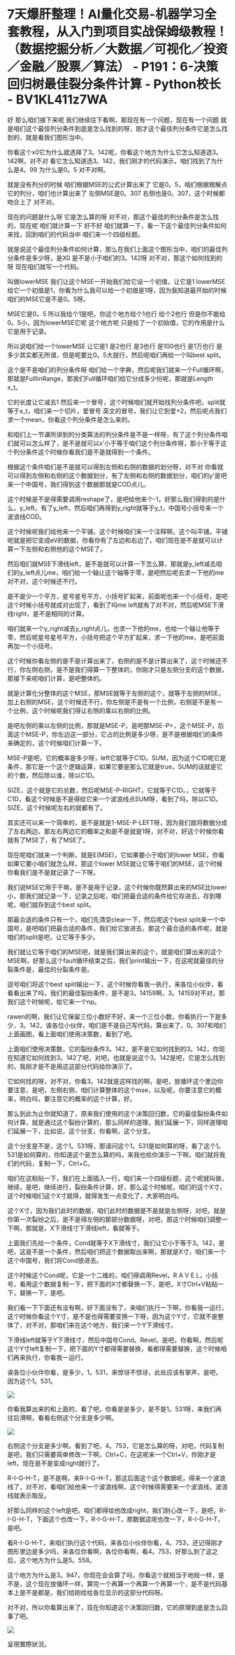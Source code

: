 # 7天爆肝整理！AI量化交易-机器学习全套教程，从入门到项目实战保姆级教程！（数据挖掘分析／大数据／可视化／投资／金融／股票／算法） - P191：6-决策回归树最佳裂分条件计算 - Python校长 - BV1KL411z7WA

好 那么咱们接下来呢 我们继续往下看啊，那现在有一个问题，现在有一个问题 就是咱们这个最佳列分条件到底是怎么找到的呀，刚才这个最佳列分条件它是怎么找到的，就是看我们图形当中。

你看这个x0它为什么就选择了3。142呢，你看这个地方为什么它怎么知道选3。142啊，对不对 看它怎么知道选3。142，我们刚才的代码演示，咱们找到了为什么是4。99 为什么是0。5 对不对啊。

就是没有列分的时候 咱们根据MSE的公式计算出来了 它是0。5，咱们根据根解点它的列分，咱们也计算出来了 左侧MSE是0。307 右侧也是0。307，这个时候都吻合上了 对不对。

现在的问题是什么呀 它是怎么算的呀 对不对，那这个最佳的列分条件是怎么找的，现在呢 咱们就计算一下 好不好 咱们就算一下，看一下这个最佳列分条件如何来找，回到咱们的代码当中 咱们来一个四级标题。

就是说这个最佳列分条件如何计算，那么在我们上面这个图形当中，咱们的最佳列分条件是多少呀，是X0 是不是小于咱们的3。142呀 对不对，那这个如何找到的呀 现在咱们就写一个代码。

叫做lowerMSE 我们让这个MSE一开始我们给它设一个初值，让它是1 lowerMSE 给它一个初值是1，你看为什么我可以给一个初值是1呀，因为我知道最开始的时候咱们的MSE它是不是0。5呀。

MSE它是0。5 所以我给个1是吧，你这个地方给个1也行 给个2也行 但是你不能给0。5小，因为lowerMSE它呢 这个地方呢 只是给了一个初始值，它的作用是什么 它是用于记录。

所以说咱们给一个lowerMSE 让它是1 是2也行 是3也行 是100也行 是1万也行 是多少其实都无所谓，但是呢要比0。5大就行，然后呢咱们再给一个叫best split。

这个是不是咱们的列分条件呀 咱们给一个字典，然后呢我们就来一个Full循环啊，那就是FullIinRange，那我们Full循环咱们给它分成多少份呢，那就是Length x_t。

它的长度让它减去1 然后来一个冒号，这个时候咱们就开始找列分条件吧，split就等于x_t，咱们来一个切片，爱冒号 英文的冒号，我们让它到爱+2，然后呢点我们求一个mean，你看这个列分条件是怎么来的。

和咱们上一节课所讲到的分类算法的列分条件是不是一样呀，有了这个列分条件咱们就可以怎么样了，是不是就可以x'小于等于咱们这个列分条件呀，那小于等于这个列分条件这个时候你看我们是不是就得到一个条件。

根据这个条件咱们是不是就可以得到左侧和右侧的数据的划分呀，对不对 你看就可以得到左侧和右侧的这个数据划分，有了左侧和右侧的数据划分，咱们的y'是吧来一个中国号，我们得到这个数据那就是COD点儿。

这个时候是不是得需要调用reshape了，是吧给他来个-1，好那么我们得到的是什么，y_left，有了y_left，然后咱们再得到y_right就等于y_t，中国号小括号来一个波浪线COD。

这个时候呢我们给他来一个平铺，这个时候咱们来一个注释啊，这个叫平铺，平铺呢就是把它变成eV的数据，你看你有了左边和右边了，咱们现在是不是就可以计算一下左侧和右侧他的这个MSE了。

然后咱们就MSE下滑线left，是不是就可以计算一下怎么算，那就是y_left减去咱们的y_left点儿me，咱们给一个轴让这个轴等于零，是吧然后呢去求一下他的me对不对，这个时候还不行。

是不是少一个平方，星号星号平方，小括号扩起来，前面呢也来一个小括号，是吧这个时候小括号就成对出现了，看到了吗me left就有了对不对，然后呢MSE下滑线right，是不是相同的计算。

咱们就来一个y_right减去y_right点儿，也求一下他的me，也给一个轴让他等于零，然后呢星号星号平方，小括号把这个平方扩起来，求一下他的me，是吧前面再加一个小括号。

这个时候你看左侧的是不是计算出来了，右侧的是不是计算出来了，这个时候还不行，你左侧右侧，是不是我们得算一下整体的，你刚才只是左侧分支的这个数据，那接下来呢咱们计算，是吧整体的。

就是计算化分整体的这个MSE，那MSE就等于左侧的这个，就等于左侧的MSE，加上右侧的MSE，这个时候还不行，你左侧是不是有一个比例，右侧是不是有一个比例，这个时候呢我们得让右侧的乘以右侧的比例。

是吧左侧的乘以左侧的比例，那就是MSE-P，是吧那MSE-P=，这个MSE-P，后面这个MSE-P，你左边这一部分，它占的比例是多少呀，是不是根据咱们的条件来确定的，这个时候咱们计算一下。

MSE-P是吧，它的概率是多少呀，left它就等于C1D。SUM，因为这个C1D呢它是条件，那它是一个这个逻辑运算，如果它要是那么它就是true，SUM的话就是它的个数，然后除以谁，除以C1D。

SIZE，这个就是它的总数，然后呢MSE-P-RIGHT，它就等于C1D。，它就等于C1D，看这个时候是不是得给它来一个波浪线点SUM呀，看到了吗，除以C1D。SIZE，这个时候呢左右的就都有了。

其实还可以来一个简单的，是不是就是1-MSE-P-LEFT呀，因为我们就将数据分成了左右两边，那左右两边它的概率之和是不是就是1呀，对不对，好这个时候你看就有了MSE了，有了MSE了。

现在呢咱们就来一个判断，就是E(MSE)，它如果要小于咱们的lower MSE，你看如果它要小咱们就怎么样，那这个lower MSE就让它等于咱们的MSE，这个时候你看我们是不是就记录了一下呀。

我们说MSE它用于干嘛，是不是用于记录，这个时候你既然算出来的MSE比lower小，那我们就记录一下，记录之后呢，咱们把最合适的条件给它存进去，存到哪呢，咱们就存到这个best split。

那最合适的条件只有一个，咱们先清空clear一下，然后呢这个best split来一个中国号，是吧咱们把最合适的条件，我们给它放进去，那这个最合适的条件呢，就是咱们的split是吧，让它等于多少。

我们就让它等于咱们的MSE吧，就是我们算出来的这个，就是咱们算出来的这个MSE啊，好那么这个fault循环结束之后，我们print输出一下，在这呢就最佳的分裂条件是，最佳的分裂条件是。

逗号咱们将这个best split输出一下，这个时候你看我一执行，来各位小伙伴，看看看出来了吗，我们的最佳裂纷条件，是不是3。14159啊，3。14159对不对，那我们这个时候呢，给它来一个np。

rawen的啊，我们让它保留三位小数好不好，来一个三位小数，你看执行一下是多少，3。142，诶各位小伙伴，咱们是不是自己写代码，算出来了，0。307和咱们上面画图，看上面咱们使用决策数，看到了吧。

上面咱们使用决策数，它的裂纷条件3。142，是不是它如何找到的3。142，你现在知道它如何找到3。142了吧，对吧，也就是说这个3。142是吧，它是怎么找到的，我刚才是不是用这这部分代码给你演示了。

它如何找的呀，对不对，你看3。142就是这样找的啊，是吧，放循环这个里边你要注意，是吧，左侧右侧，咱们计算整体的这个mse，以及呢，你要注意它的概率，明白吗，要注意它的概率的这个计算，好。

那么到此为止你就知道了，原来我们使用的这个决策回归数，它的最佳裂纷条件如何计算，就是通过这个裂纷计算的，那么同样的道理，我们延展一下，同样道理咱们延展一下，比如说，这个分支，你看啊，这个分支。

这个分支是不是，这个1。531呀，那请问这个1。531是如何算的呀，看了这个1。531是如何算的，你知道这个是怎么算的吗，来我也给你演示一下啊，咱们就将我们的代码，复制一下，Ctrl+C。

咱们在这粘贴一下，我们在上面插入一行，咱们来一个四级标题，这个呢就叫做，继续，是吧，继续进行，裂纷条件计算，好，那么这个时候呢，咱们的这个X寸，这个时候咱们这个X寸就得，就得发生一点变化了，大家明白吗。

这个X寸，因为我们此时的数据，咱们此时的数据是不是就是左侧呀，对吧，就是你第一次裂纷之后，是不是得左侧的那部分数据呀，对吧，那这个时候咱们调整一下啊，那就是，X下滑线寸下滑线left，看就等于。

上面我们先给一个条件，Cond就等于X下滑线寸，我们让它小于等于3。142，是吧，这是不是一个条件，然后咱们把这个数据取出来啊，那就是X寸，咱们来一个这个中国号，我们将Cond放进去。

这个时候这个Cond呢，它是一个二维的，咱们得调用Revel，R A V E L，小括号，看用这个数据复制一下，把下面的X寸都替换一下，是吧，X寸Ctrl+V粘贴一下，替换一下，是吧。

我们看一下下面还有没有啊，好下面没有了，来咱们执行一下啊，你看我一运行，这个时候你看这个Y寸，是不是也得需要变换一下呀，因为这个Y寸，它就不是整体了，对不对，那咱们来在这个地方，我们来一个Y下滑线寸。

下滑线left就等于Y下滑线寸，然后中国号Cond。Revel，是吧，你看啊，然后呢这个Y寸left复制一下，把下面的Y寸都得需要替换，看都得需要替换，这个时候咱们再来执行，你看我一运行。

诶各位小伙伴你看，是多少，1。531，来惊讶不惊讶，此处应该有掌声，是吧，因为这个1。531。

![](img/b79b15af898a58434b047fe6e5641727_1.png)

你看我算出来的和上面的，看了吧，你看是是多少，是不是1。531呀，来我们再往后滑啊，看看右侧这个分支是多少啊。

![](img/b79b15af898a58434b047fe6e5641727_3.png)

右侧这个分支是多少啊，看到了吧，4。753，它是怎么算的呀，对吧，代码复制是吧，我们只需要简单修改一下啊，Ctrl+C，在这呢来一个Ctrl+V，你刚才是left，现在是不是变成right就行了。

R-I-G-H-T，是不是啊，来R-I-G-H-T，那这后面这个这个数据呢，得来一个波浪线了，对不对，看咱们给他来一个波浪线啊，这个时候得需要来一个波浪线，波浪线就表示取反。

好那么同样的这个left是吧，咱们都得给他改成right，我们耐心改一下，是吧，R-I-G-H-T，下面这个也改一下，R-I-G-H-T，那数据这呢也改一下，R-I-G-H-T，是吧。

看R-I-G-H-T，来咱们执行这个代码，来各位小伙伴你看，4。753，还记得刚才图形里边是多少吗，来各位你看啊，各位你看啊，看4。753，好那么到了这之后，这个地方为什么是5。558。

这个地方为什么是3。947，你现在会会算了吗，你看这个就相当于地规一样，是不是，这个现在放循环一样，算完一个再算一个再算一个再算一个，是不是代码基本上是不是都是，我们给刚给给各位显示的这部分代码呀。

对不对，所以你看算出来了，现在你知道这个决策回归数，它的原理到底是怎么回事了吧。

![](img/b79b15af898a58434b047fe6e5641727_5.png)

呈現實際狀況。